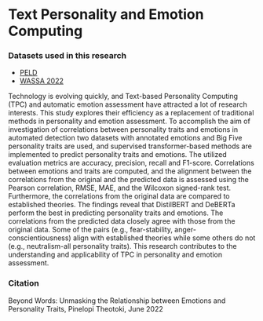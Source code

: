 # Text Personality and Emotion Computing

### Datasets used in this research
- [PELD](https://github.com/preke/PELD)
- [WASSA 2022](https://codalab.lisn.upsaclay.fr/competitions/834#learn_the_details-datasets)

Technology is evolving quickly, and Text-based Personality Computing (TPC) and automatic emotion assessment have attracted a lot of research interests. This study explores their efficiency as a replacement of traditional methods in personality and emotion assessment. To accomplish the aim of investigation of correlations between personality traits and emotions in automated detection two datasets with annotated emotions and Big Five personality traits are used, and supervised transformer-based methods are implemented to predict personality traits and emotions. The utilized evaluation metrics are accuracy, precision, recall and F1-score. Correlations between emotions and traits are computed, and the alignment between the correlations from the original and the predicted data is assessed using the Pearson correlation, RMSE, MAE, and the Wilcoxon signed-rank test. Furthermore, the correlations from the original data are compared to established theories. The findings reveal that DistilBERT and DeBERTa perform the best in predicting personality traits and emotions. The correlations from the predicted data closely agree with those from the original data. Some of the pairs (e.g., fear-stability, anger-conscientiousness) align with established theories while some others do not (e.g., neutralism-all personality traits). This research contributes to the understanding and applicability of TPC in personality and emotion assessment.

### Citation
Beyond Words: Unmasking the Relationship between Emotions and Personality Traits, Pinelopi Theotoki,  June 2022
